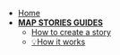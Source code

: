 - [Home](/ "Map Stories Guides") 
- **[MAP STORIES GUIDES](/guides/tools-guides/map-stories/)**
  - [How to create a story](/guides/tools-guides/map-stories/create-story.md "How to create a custom story")
  - [💡How it works](/guides/tools-guides/map-stories/how-it-works.md "How it works")

